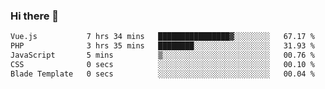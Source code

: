 ### Hi there 👋

<!--START_SECTION:waka-->

```txt
Vue.js           7 hrs 34 mins   ████████████████▓░░░░░░░░   67.17 %
PHP              3 hrs 35 mins   ████████░░░░░░░░░░░░░░░░░   31.93 %
JavaScript       5 mins          ▒░░░░░░░░░░░░░░░░░░░░░░░░   00.76 %
CSS              0 secs          ░░░░░░░░░░░░░░░░░░░░░░░░░   00.10 %
Blade Template   0 secs          ░░░░░░░░░░░░░░░░░░░░░░░░░   00.04 %
```

<!--END_SECTION:waka-->

<!--
**Jonas-VanHaeken/Jonas-VanHaeken** is a ✨ _special_ ✨ repository because its `README.md` (this file) appears on your GitHub profile.

Here are some ideas to get you started:

- 🔭 I’m currently working on ...
- 🌱 I’m currently learning ...
- 👯 I’m looking to collaborate on ...
- 🤔 I’m looking for help with ...
- 💬 Ask me about ...
- 📫 How to reach me: ...
- 😄 Pronouns: ...
- ⚡ Fun fact: ...
-->
